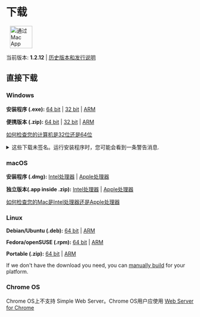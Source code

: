 # 下载

<ms-store-badge productid="9PC6682RJCDD" style="margin-right: 10px;"></ms-store-badge><a href="https://apps.apple.com/us/app/simple-web-server/id1625925255?mt=12&itsct=apps_box_badge&itscg=30200" target="_blank" rel="noopener"><img src="/appstorebadge.svg" alt="通过 Mac App Store 获取" style="height: 60px;"></a>

当前版本: **1.2.12** | [历史版本和发行说明](https://github.com/terreng/simple-web-server/releases)

## 直接下载

### Windows

**安装程序 (.exe):** [64 bit](https://github.com/terreng/simple-web-server/releases/download/v1.2.12/Simple-Web-Server-Installer-1.2.12-x64.exe) | [32 bit](https://github.com/terreng/simple-web-server/releases/download/v1.2.12/Simple-Web-Server-Installer-1.2.12-ia32.exe) | [ARM](https://github.com/terreng/simple-web-server/releases/download/v1.2.12/Simple-Web-Server-Installer-1.2.12-arm64.exe)

**便携版本 (.zip):** [64 bit](https://github.com/terreng/simple-web-server/releases/download/v1.2.12/Simple-Web-Server-Windows-1.2.12-x64.zip) | [32 bit](https://github.com/terreng/simple-web-server/releases/download/v1.2.12/Simple-Web-Server-Windows-1.2.12-ia32.zip) | [ARM](https://github.com/terreng/simple-web-server/releases/download/v1.2.12/Simple-Web-Server-Windows-1.2.12-arm64.zip)

[如何检查您的计算机是32位还是64位](https://support.microsoft.com/en-us/windows/32-bit-and-64-bit-windows-frequently-asked-questions-c6ca9541-8dce-4d48-0415-94a3faa2e13d)

<p>
<details>
  <summary>这些下载未签名。运行安装程序时，您可能会看到一条警告消息.</summary>


单击**更多信息**，然后单击**仍然运行**以继续。

<figure>
      <img src='/images/windows_code_sign_warning.jpeg' style='width: 350px'>
      <figcaption>Windows Defender警告消息</figcaption>
  </figure>

</details>
</p>

### macOS

**安装程序 (.dmg):** [Intel处理器](https://github.com/terreng/simple-web-server/releases/download/v1.2.12/Simple-Web-Server-macOS-1.2.12-x64.dmg) | [Apple处理器](https://github.com/terreng/simple-web-server/releases/download/v1.2.12/Simple-Web-Server-macOS-1.2.12-arm64.dmg)

**独立版本(.app inside .zip):** [Intel处理器](https://github.com/terreng/simple-web-server/releases/download/v1.2.12/Simple-Web-Server-macOS-1.2.12-x64.zip) | [Apple处理器](https://github.com/terreng/simple-web-server/releases/download/v1.2.12/Simple-Web-Server-macOS-1.2.12-arm64.zip)

[如何检查您的Mac是Intel处理器还是Apple处理器](https://support.apple.com/en-us/HT211814)

### Linux

**Debian/Ubuntu (.deb):** [64 bit](https://github.com/terreng/simple-web-server/releases/download/v1.2.12/Simple-Web-Server-Linux-1.2.12-amd64.deb) | [ARM](https://github.com/terreng/simple-web-server/releases/download/v1.2.12/Simple-Web-Server-Linux-1.2.12-arm64.deb)

**Fedora/openSUSE (.rpm):** [64 bit](https://github.com/terreng/simple-web-server/releases/download/v1.2.12/Simple-Web-Server-Linux-1.2.12-x86_64.rpm) | [ARM](https://github.com/terreng/simple-web-server/releases/download/v1.2.12/Simple-Web-Server-Linux-1.2.12-aarch64.rpm)

**Portable (.zip):** [64 bit](https://github.com/terreng/simple-web-server/releases/download/v1.2.12/Simple-Web-Server-Linux-1.2.12-x64.zip) | [ARM](https://github.com/terreng/simple-web-server/releases/download/v1.2.12/Simple-Web-Server-Linux-1.2.12-arm64.zip)

If we don't have the download you need, you can [manually build](/docs/build.md) for your platform.

### Chrome OS

Chrome OS上不支持 Simple Web Server。Chrome OS用户应使用  [Web Server for Chrome](https://chrome.google.com/webstore/detail/web-server-for-chrome/ofhbbkphhbklhfoeikjpcbhemlocgigb)
